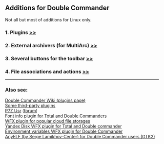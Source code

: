 Additions for Double Commander
------------------------------

Not all but most of additions for Linux only.

### 1. Plugins [>>](plugins.md)

### 2. External archivers (for MultiArc) [>>](multiarc.ini.md)

### 3. Several buttons for the toolbar [>>](buttons.md)

### 4. File associations and actions [>>](extassoc.xml.md)

---
### Also see:
[Double Commander Wiki (plugins page)](https://github.com/doublecmd/doublecmd/wiki/Plugins)<br>
[Some third-party plugins](https://github.com/doublecmd/plugins)<br>
[P7Z Usr](https://github.com/ikk00/p7z-usr) ([forum](https://doublecmd.sourceforge.io/forum/viewtopic.php?f=5&t=3339))<br>
[Font info plugin for Total and Double Commanders](https://github.com/danpla/wdx_fontinfo)<br>
[WFX plugin for popular cloud file storages](https://github.com/ivanenko/cloud_storage)<br>
[Yandex Disk WFX plugin for Total and Double commander](https://github.com/ivanenko/ydisk_commander)<br>
[Environment variables WFX plugin for Double Commander](https://github.com/ivanenko/env_vars_commander)<br>
[AnyELF (by Serge Lamikhov-Center) for Double Commander users (GTK2)](https://github.com/Pasha-From-Russia/AnyELF-for-Double-Commander)
